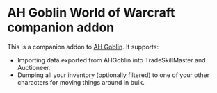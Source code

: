 # AH Goblin World of Warcraft companion addon

This is a companion addon to [AH Goblin](https://github.com/tanordheim/ahgoblin). It supports:

- Importing data exported from AHGoblin into TradeSkillMaster and Auctioneer.
- Dumping all your inventory (optionally filtered) to one of your other characters for moving things around in bulk.
